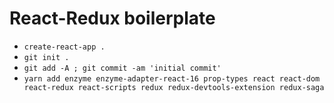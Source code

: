 React-Redux boilerplate
===

- `create-react-app .`
- `git init .`
- `git add -A ; git commit -am 'initial commit'`
- `yarn add enzyme enzyme-adapter-react-16 prop-types react react-dom react-redux react-scripts redux redux-devtools-extension redux-saga`
